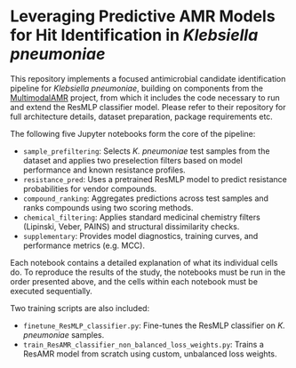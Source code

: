 # Leveraging Predictive AMR Models for Hit Identification in *Klebsiella pneumoniae*

This repository implements a focused antimicrobial candidate identification pipeline for *Klebsiella pneumoniae*, building on components from the [MultimodalAMR](https://github.com/BorgwardtLab/MultimodalAMR) project, from which it includes the code necessary to run and extend the ResMLP classifier model. Please refer to their repository for full architecture details, dataset preparation, package requirements etc.

The following five Jupyter notebooks form the core of the pipeline:
- `sample_prefiltering`: Selects *K. pneumoniae* test samples from the dataset and applies two preselection filters based on model performance and known resistance profiles.
- `resistance_pred`: Uses a pretrained ResMLP model to predict resistance probabilities for vendor compounds.
- `compound_ranking`: Aggregates predictions across test samples and ranks compounds using two scoring methods.
- `chemical_filtering`: Applies standard medicinal chemistry filters (Lipinski, Veber, PAINS) and structural dissimilarity checks.
- `supplementary`: Provides model diagnostics, training curves, and performance metrics (e.g. MCC).

Each notebook contains a detailed explanation of what its individual cells do. To reproduce the results of the study, the notebooks must be run in the order presented above, and the cells within each notebook must be executed sequentially.

Two training scripts are also included:
- `finetune_ResMLP_classifier.py`: Fine-tunes the ResMLP classifier on *K. pneumoniae* samples.
- `train_ResAMR_classifier_non_balanced_loss_weights.py`: Trains a ResAMR model from scratch using custom, unbalanced loss weights.
